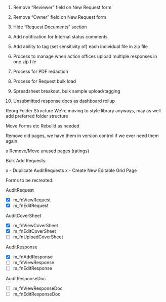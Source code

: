 1. Remove “Reviewer” field on New Request form

2. Remove “Owner” field on New Request form

3. Hide “Request Documents” section

4. Add notification for Internal status comments

5. Add ability to tag (set sensitivity of) each individual file in zip file

6. Process to manage when action offices upload multiple responses in one zip file

7. Process for PDF redaction

8. Process for Request bulk load

9. Spreadsheet breakout, bulk sample upload/tagging

10. Unsubmitted response docs as dashboard rollup

Reorg Folder Structure
We're moving to style library anyways, may as well add preferred folder structure

Move Forms etc
Rebuild as needed

Remove old pages, we have them in version control if we ever need them again

x Remove/Move unused pages (ratings)

Bulk Add Requests:

x - Duplicate AuditRequests
x - Create New Editable Grid Page

Forms to be recreated:

AuditRequest

- [x] m_fnViewRequest
- [x] m_fnEditRequest

AuditCoverSheet

- [x] m_fnViewCoverSheet
- [x] m_fnEditCoverSheet
- [ ] m_fnUploadCoverSheet

AuditResponse

- [x] m_fnAddResponse
- [ ] m_fnViewResponse
- [ ] m_fnEditResponse

AuditResponseDoc

- [ ] m_fnViewResponseDoc
- [ ] m_fnEditResponseDoc
